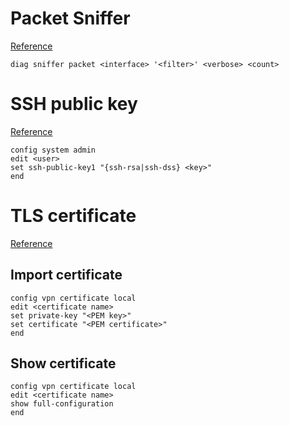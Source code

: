 # Packet Sniffer

[Reference](http://kb.fortinet.com/kb/viewContent.do?externalId=11186)
```
diag sniffer packet <interface> '<filter>' <verbose> <count>
```

# SSH public key

[Reference](https://kb.fortinet.com/kb/documentLink.do?externalID=11985)

```
config system admin
edit <user>
set ssh-public-key1 "{ssh-rsa|ssh-dss} <key>"
end
```

# TLS certificate

[Reference](https://kb.fortinet.com/kb/viewContent.do?externalId=FD36557&sliceId=1)

## Import certificate

```
config vpn certificate local
edit <certificate name>
set private-key "<PEM key>"
set certificate "<PEM certificate>"
end
```

## Show certificate

```
config vpn certificate local
edit <certificate name>
show full-configuration
end
```
